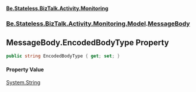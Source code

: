 #### [Be.Stateless.BizTalk.Activity.Monitoring](README.md 'README')
### [Be.Stateless.BizTalk.Activity.Monitoring.Model](Be.Stateless.BizTalk.Activity.Monitoring.Model.md 'Be.Stateless.BizTalk.Activity.Monitoring.Model').[MessageBody](MessageBody.md 'Be.Stateless.BizTalk.Activity.Monitoring.Model.MessageBody')

## MessageBody.EncodedBodyType Property

```csharp
public string EncodedBodyType { get; set; }
```

#### Property Value
[System.String](https://docs.microsoft.com/en-us/dotnet/api/System.String 'System.String')